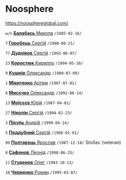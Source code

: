 # Noosphere

https://noosphereglobal.com/

`w/n` [**Балабась** Микола](/players/balabas.mikola.19850216.jpg) `/1985-02-16/`

`7` [**Горобець** Сергiй](/players/gorobets.sergii.19900921.jpg) `/1990-09-21/`

`77` [**Дудніков** Сергій](/players/dudnikov.sergii.19930607.jpg) `/1993-06-07/`

`23` [**Коростюк** Кирилло](/players/korostiuk.kirillo.19940510.png) `/1994-05-10/`

`9` [**Кушнір** Олександр](/players/kushnir.oleksandr.19800709.jpg) `/1980-07-09/`

`1` [**Мікитенко** Артем](/players/mikitenko.artem.19870701.jpg) `/1987-07-01/`

`6` [**Мисєчко** Олександр](/players/misechko.oleksandr.19920814.jpg) `/1992-08-14/`

`13` [**Моїсєєв** Юрій](/players/moisieiev.yurii.19870401.jpg) `/1987-04-01/`

`27` [**Ніколін** Сергій](/players/nikolin.serhii.19940223.jpg) `/1994-02-23/`

`3` [**Пiкуль** Андрiй](/players/pikul.andrii.19900414.jpg) `/1990-04-14/`

`5` [**Поддубний** Сергій](/players/poddubnii.sergii.19880101.jpg) `/1988-01-01/`

`99` [**Полтавець** Ярослав](/players/poltavets.yaroslav.19871218.jpg) `/1987-12-18/` StoSec (veteran)

`8` [**Сафонов** Леонід](/players/safonov.leonid.19980625.jpg) `/1998-06-25/`

`11` [**Студенов** Олег](/players/studenov.oleg.19931013.jpg) `/1993-10-13/`

`10` [**Черненко** Роман](/players/chernenko.roman.19950307.jpg) `/1995-03-07/`